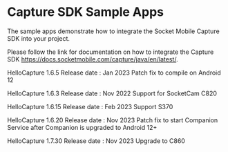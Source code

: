 # Capture SDK Sample Apps

The sample apps demonstrate how to integrate the Socket Mobile Capture SDK into your project.

Please follow the link for documentation on how to integrate the Capture SDK
https://docs.socketmobile.com/capture/java/en/latest/.

HelloCapture 1.6.5
Release date : Jan 2023
Patch fix to compile on Android 12

HelloCapture 1.6.3
Release date : Nov 2022
Support for SocketCam C820

HelloCapture 1.6.15
Release date : Feb 2023
Support S370

HelloCapture 1.6.20
Release date : Nov 2023
Patch fix to start Companion Service after Companion is upgraded to Android 12+

HelloCapture 1.7.30
Release date : Nov 2023
Upgrade to C860
